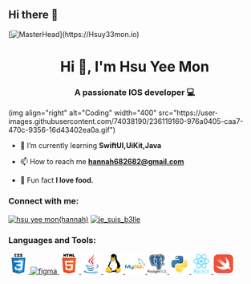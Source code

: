 ## Hi there 👋

[![MasterHead]([https://i.giphy.com/media/v1.Y2lkPTc5MGI3NjExbmg1MDExOHM5Zzh5MWN4b2U2dGRxY240dG02aW1wd3VsMTE0bHQwZSZlcD12MV9pbnRlcm5hbF9naWZfYnlfaWQmY3Q9Zw/dvJ8UAVO2kvqukF1q9/giphy.gif](https://user-images.githubusercontent.com/74038190/212750155-3ceddfbd-19d3-40a3-87af-8d329c8323c4.gif))](https://Hsuy33mon.io)
<h1 align="center">Hi 👋, I'm Hsu Yee Mon</h1>
<h3 align="center">A passionate IOS developer 💻</h3>
(img align="right" alt="Coding" width="400" src="https://user-images.githubusercontent.com/74038190/236119160-976a0405-caa7-470c-9356-16d43402ea0a.gif")


- 🌱 I’m currently learning **SwiftUI,UiKit,Java**

- 📫 How to reach me **hannah682682@gmail.com**

- 🤤 Fun fact **I love food.**

<h3 align="left">Connect with me:</h3>
<p align="left">
<a href="https://fb.com/hsu yee mon(hannah)" target="blank"><img align="center" src="https://raw.githubusercontent.com/rahuldkjain/github-profile-readme-generator/master/src/images/icons/Social/facebook.svg" alt="hsu yee mon(hannah)" height="30" width="40" /></a>
<a href="https://instagram.com/je_suis_b3lle" target="blank"><img align="center" src="https://raw.githubusercontent.com/rahuldkjain/github-profile-readme-generator/master/src/images/icons/Social/instagram.svg" alt="je_suis_b3lle" height="30" width="40" /></a>
</p>

<h3 align="left">Languages and Tools:</h3>
<p align="left"> <a href="https://www.w3schools.com/css/" target="_blank" rel="noreferrer"> <img src="https://raw.githubusercontent.com/devicons/devicon/master/icons/css3/css3-original-wordmark.svg" alt="css3" width="40" height="40"/> </a> <a href="https://www.figma.com/" target="_blank" rel="noreferrer"> <img src="https://www.vectorlogo.zone/logos/figma/figma-icon.svg" alt="figma" width="40" height="40"/> </a> <a href="https://www.w3.org/html/" target="_blank" rel="noreferrer"> <img src="https://raw.githubusercontent.com/devicons/devicon/master/icons/html5/html5-original-wordmark.svg" alt="html5" width="40" height="40"/> </a> <a href="https://www.java.com" target="_blank" rel="noreferrer"> <img src="https://raw.githubusercontent.com/devicons/devicon/master/icons/java/java-original.svg" alt="java" width="40" height="40"/> </a> <a href="https://www.linux.org/" target="_blank" rel="noreferrer"> <img src="https://raw.githubusercontent.com/devicons/devicon/master/icons/linux/linux-original.svg" alt="linux" width="40" height="40"/> </a> <a href="https://www.mysql.com/" target="_blank" rel="noreferrer"> <img src="https://raw.githubusercontent.com/devicons/devicon/master/icons/mysql/mysql-original-wordmark.svg" alt="mysql" width="40" height="40"/> </a> <a href="https://www.postgresql.org" target="_blank" rel="noreferrer"> <img src="https://raw.githubusercontent.com/devicons/devicon/master/icons/postgresql/postgresql-original-wordmark.svg" alt="postgresql" width="40" height="40"/> </a> <a href="https://www.python.org" target="_blank" rel="noreferrer"> <img src="https://raw.githubusercontent.com/devicons/devicon/master/icons/python/python-original.svg" alt="python" width="40" height="40"/> </a> <a href="https://reactjs.org/" target="_blank" rel="noreferrer"> <img src="https://raw.githubusercontent.com/devicons/devicon/master/icons/react/react-original-wordmark.svg" alt="react" width="40" height="40"/> </a> <a href="https://developer.apple.com/swift/" target="_blank" rel="noreferrer"> <img src="https://raw.githubusercontent.com/devicons/devicon/master/icons/swift/swift-original.svg" alt="swift" width="40" height="40"/> </a> </p>
